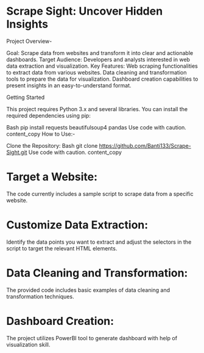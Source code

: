
# Scrape Sight: Uncover Hidden Insights

Project Overview-

Goal: Scrape data from websites and transform it into clear and actionable dashboards.
Target Audience: Developers and analysts interested in web data extraction and visualization.
Key Features:
 Web scraping functionalities to extract data from various websites.
 Data cleaning and transformation tools to prepare the data for visualization.
 Dashboard creation capabilities to present insights in an easy-to-understand format.

Getting Started

This project requires Python 3.x and several libraries. You can install the required dependencies using pip:

Bash
pip install requests beautifulsoup4 pandas
Use code with caution.
content_copy
How to Use:-

Clone the Repository:
Bash
git clone https://github.com/Banti133/Scrape-Sight.git
Use code with caution.
content_copy
# Target a Website:
The code currently includes a sample script to scrape data from a specific website.

# Customize Data Extraction:
Identify the data points you want to extract and adjust the selectors in the script to target the relevant HTML elements.

# Data Cleaning and Transformation:
The provided code includes basic examples of data cleaning and transformation techniques. 

# Dashboard Creation:
The project utilizes PowerBI tool to generate dashboard with help of visualization skill.




